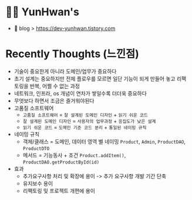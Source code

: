 #  👨‍💼 YunHwan's
 - 📄 blog > https://dev-yunhwan.tistory.com

# Recently Thoughts (느낀점)
- 기술이 중요한게 아니라 도메인/업무가 중요하다
- 초기 설계는 중요하지만 전체 플로우를 모르면 일단 기능이 되게 만들어 놓고 리팩토링을 반복, 어쩔 수 없는 과정
- 네트워크, 인프라, os 개념이 연차가 쌓일수록 더더욱 중요하다
- 무엇보다 하면서 조금은 즐거워야된다
- 고품질 소프트웨어
    -  `고품질 소프트웨어` = `잘 설계된 도메인 디자인` + `읽기 쉬운 코드`
    -  `잘 설계된 도메인 디자인` = `사용자의 업무과정` + `응집도가 낮은 설계`
    -  `읽기 쉬운 코드` = `도메인 기준 코드 분리` + `통일된 네이밍 규칙`
-   네이밍 규칙
    - 객체/클래스 = 도메인, 데이터 영역 별 네이밍 `Product`, `Admin`, `ProductDAO`, `ProductDTO`
    - 메서드 = 기능동사 + 조건  `Product.addItem()`, `ProductDAO.getProductById(id)`
-  효과
    - 추가요구사항 처리 및 확장에 용이 -> 추가 요구사항 개발 기간 단축
    - 유지보수 용이
    - 리팩토링 및 프로젝트 개편에 용이
